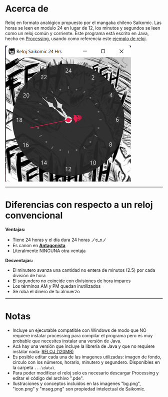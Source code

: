 # Acerca de

Reloj en formato analógico propuesto por el mangaka chileno Saikomic. Las horas se leen en modulo 24 en lugar de 12, los minutos y segundos se leen como un reloj común y corriente.
Este programa está escrito en Java, hecho en [Processing](https://processing.org/), usando como referencia este [ejemplo de reloj](https://processing.org/examples/clock.html).  

![reloj de 24 horas](demoreloj24.png)

---

# Diferencias con respecto a un reloj convencional

**Ventajas:**

- Tiene 24 horas y el día dura 24 horas ノಠ_ಠノ
- Es canon en [**Antagonista**](https://medibang.com/mpc/titles/6k2208160633320990004683825/)
- Literalmente NINGUNA otra ventaja

**Desventajas:**

- El minutero avanza una cantidad no entera de minutos (2.5) por cada división de hora
- El segundero no coincide con divisiones de hora impares
- Los términos AM y PM quedan inutilizados
- Se roba el dinero de tu almuerzo

---

# Notas

- Incluye un ejecutable compatible con Windows de modo que NO requiere instalar processing para compilar el programa pero es muy probable que necesites instalar una versión de Java.
- Acá hay una versión que incluye la librería de Java y que no requiere instalar nada: [RELOJ (120MB)](https://drive.proton.me/urls/F3YWF1Y1TG#OvEPQrhVXYne)
- Es posible editar cada una de las imagenes utilizadas: imagen de fondo, circulo con los números, horario, minutero y segundero. Disponibles en la carpeta ```...\data\```
- Para poder modificar el reloj solo es necesario descargar Processing y editar el código del archivo ".pde". 
- Ilustraciones y conceptos incluidos en las imagenes "bg.png", "icon.png" y "mseg.png" son propiedad intelectual de Saikomic.
